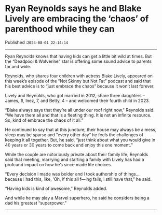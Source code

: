 # Ryan Reynolds says he and Blake Lively are embracing the ‘chaos’ of parenthood while they can

Published :`2024-08-01 22:14:14`

---

Ryan Reynolds knows that having kids can get a little bit wild at times. But the “Deadpool & Wolverine” star is offering some sound advice to parents far and wide.

Reynolds, who shares four children with actress Blake Lively, appeared on this week’s episode of the “Not Skinny but Not Fat” podcast and said that his best advice is to “just embrace the chaos” because it won’t last forever.

Lively and Reynolds, who got married in 2012, share three daughters – James, 9, Inez, 7, and Betty, 4 – and welcomed their fourth child in 2023.

“Blake always says that they’re all under our roof right now,” Reynolds said. “We have them all and that is a fleeting thing. It is not an infinite resource. So, kind of embrace the chaos of it all.”

He continued to say that at this juncture, their house may always be a mess, sleep may be sparse and “every other day” he feels the challenges of keeping it all together. But, he said, “just think about what you would give in 40 years or 30 years to come back and enjoy this one moment.”

While the couple are notoriously private about their family life, Reynolds said that meeting, marrying and starting a family with Lively has had a profound impact on how he’s since made life choices.

“Every decision I made was bolder and I took authorship of things… because I had this, like, ‘Oh, if this all f—ing fails, I still have that,” he said.

“Having kids is kind of awesome,” Reynolds added.

And while he may play a Marvel superhero, he said he considers being a dad his greatest “superpower.”

---

